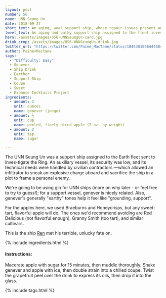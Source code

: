 ```yaml
---
layout: post
number: 56
name: UNN Seung Un
date: 2018-09-27
short_text: An aging, weak support ship, whose repair issues present an opportunity for trouble. 
tweet_text: An aging and balky support ship assigned to the fleet investigating the Ring. Its low security is a boon to an undercover civilian with a grudge.
hero: /assets/images/056-UNNSeungUn-card.jpg
drink_crop: /assets/images/056-UNNSeungUn-drink.jpg
twitter_url: "https://twitter.com/Paine_MacTane/status/1045381066444484610"
author: Paine×Mactane
tags:
  - "Difficulty: Easy"
  - Genever
  - Ship Drink
  - Earther
  - Support Ship
  - Coupe
  - Sweet
  - Expanse Cocktails Project
ingredients:
  - amount: 2
    unit: ounces
    name: genever (jonge)
  - amount: ½
    unit: cup
    name: peeled, finely diced apple (2 oz. by weight)
  - amount: 2
    unit: tsp
    name: sugar

---
```


The UNN Seung Un was a support ship assigned to the Earth fleet sent to inves-tigate the Ring. An auxiliary vessel, its security was low, and its technical needs were handled by civilian contractors —which allowed an infiltrator to sneak an explosive charge aboard and sacrifice the ship in a plot to frame a personal enemy.

We're going to be using gin for UNN ships (more on why later - or feel free to try to guess!); for a support vessel, genever is nicely related. Also, genever's generally "earthy" tones help it feel like "grounding, support".

For the apples here, we used Braeburns and Honeycrisps, but any sweet-tart, flavorful apple will do. The ones we'd recommend avoiding are Red Delicious (not flavorful enough), Granny Smith (too tart), and similar cultivars.

This is the ship [Ren](/cocktails/2018/08/30/ren-hazuki/) met his terrible, unlucky fate on. 

{% include ingredients.html %}

#### Instructions:

Macerate apple with sugar for 15 minutes, then muddle thoroughly. Shake genever and apple with ice, then double strain into a chilled coupe. Twist the grapefruit peel over the drink to express its oils, then drop it into the glass.

{% include tags.html %}
